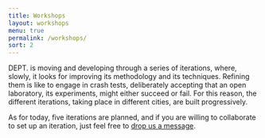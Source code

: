 ```yaml
---
title: Workshops
layout: workshops
menu: true
permalink: /workshops/
sort: 2
---
```

<span class="dept">DEPT.</span> is moving and developing through a series of iterations, where, slowly, it looks for improving its methodology and its techniques. Refining them is like to engage in crash tests, deliberately accepting that an open laboratory, its experiments, might either succeed or fail. For this reason, the different iterations, taking place in different cities, are built progressively.

As for today, five iterations are planned, and if you are willing to collaborate to set up an iteration, just feel free to [drop us a message](mailto:donato.ricci@sciencespo.fr).
